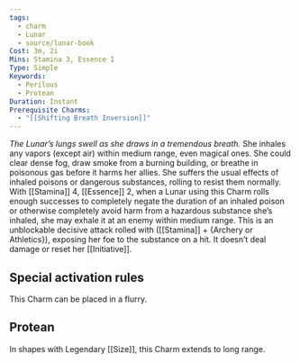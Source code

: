 ```yaml
---
tags:
  - charm
  - Lunar
  - source/lunar-book
Cost: 3m, 2i
Mins: Stamina 3, Essence 1
Type: Simple
Keywords:
  - Perilous
  - Protean
Duration: Instant
Prerequisite Charms:
  - "[[Shifting Breath Inversion]]"
---
```

*The Lunar’s lungs swell as she draws in a tremendous breath.*
She inhales any vapors (except air) within medium range, even magical ones. She could clear dense fog, draw smoke from a burning building, or breathe in poisonous gas before it harms her allies. She suffers the usual effects of inhaled poisons or dangerous substances, rolling to resist them normally. 
With [[Stamina]] 4, [[Essence]] 2, when a Lunar using this Charm rolls enough successes to completely negate the duration of an inhaled poison or otherwise completely avoid harm from a hazardous substance she’s inhaled, she may exhale it at an enemy within medium range. This is an unblockable decisive attack rolled with ([[Stamina]] + {Archery or Athletics}), exposing her foe to the substance on a hit. It doesn’t deal damage or reset her [[Initiative]]. 

## Special activation rules

This Charm can be placed in a flurry. 
## Protean 

In shapes with Legendary [[Size]], this Charm extends to long range.